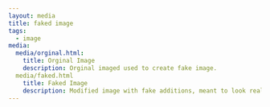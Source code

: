 ```yaml
---
layout: media
title: faked image
tags:
  - image
media:
  media/orginal.html:
    title: Orginal Image
    description: Orginal imaged used to create fake image.
  media/faked.html
    title: Faked Image
    description: Modified image with fake additions, meant to look real.
---
```

